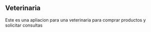 ## Veterinaria

Este es una apliacion para una veterinaria para comprar productos y solicitar consultas


    